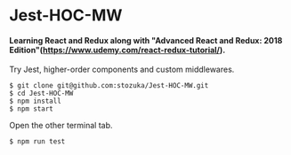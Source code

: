 # Jest-HOC-MW

#### Learning React and Redux along with "Advanced React and Redux: 2018 Edition"(https://www.udemy.com/react-redux-tutorial/).

Try Jest, higher-order components and custom middlewares.

```
$ git clone git@github.com:stozuka/Jest-HOC-MW.git
$ cd Jest-HOC-MW
$ npm install
$ npm start
```

Open the other terminal tab.

```
$ npm run test
```
